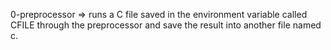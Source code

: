0-preprocessor => runs a C file saved in the environment variable called CFILE through the preprocessor and save the result into another file named c.

